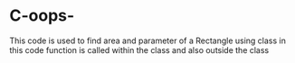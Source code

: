 # C-oops-
This code is used to find area and parameter of a Rectangle using class 
in this code function is called within the class and also outside the class
